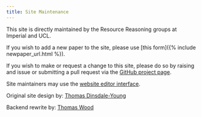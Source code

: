 ```yaml
---
title: Site Maintenance
---
```


This site is directly maintained by the Resource Reasoning groups at Imperial and UCL.

If you wish to add a new paper to the site, please use [this form]({% include newpaper_url.html %}).

If you wish to make or request a change to this site, please do so by raising and issue or submitting a pull request via
the [GitHub project page]({{site.github.repository_url}}).

Site maintainers may use the [website editor interface](/edit).

Original site design by: [Thomas Dinsdale-Young](http://cs.au.dk/~tyoung/)

Backend rewrite by: [Thomas Wood](http://www.doc.ic.ac.uk/~tw1509/)